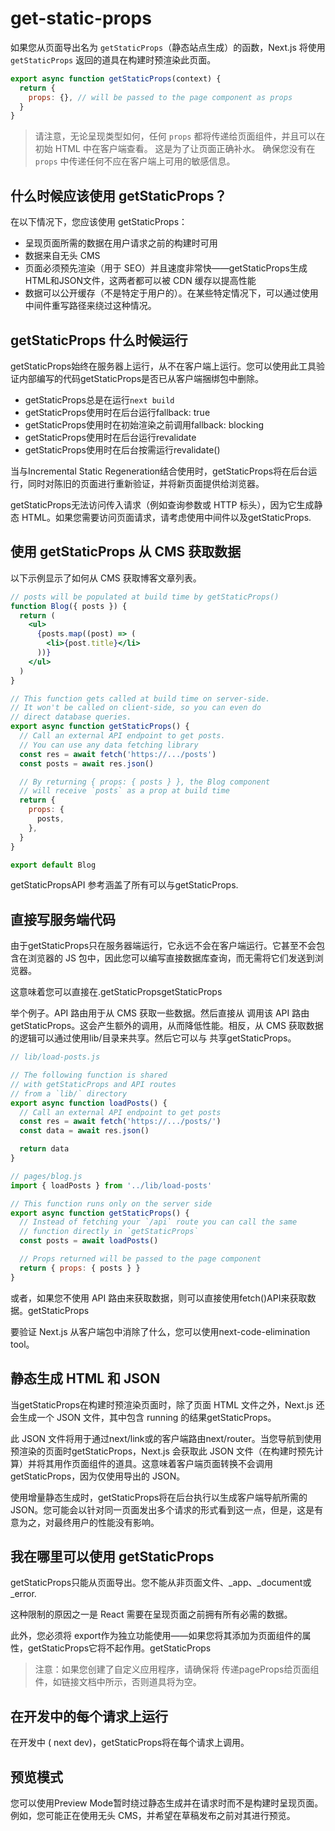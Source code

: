 # get-static-props

如果您从页面导出名为 `getStaticProps`（静态站点生成）的函数，Next.js 将使用 `getStaticProps` 返回的道具在构建时预渲染此页面。

```js
export async function getStaticProps(context) {
  return {
    props: {}, // will be passed to the page component as props
  }
}
```

>请注意，无论呈现类型如何，任何 `props` 都将传递给页面组件，并且可以在初始 HTML 中在客户端查看。 这是为了让页面正确补水。 确保您没有在 `props` 中传递任何不应在客户端上可用的敏感信息。

## 什么时候应该使用 getStaticProps？

在以下情况下，您应该使用 getStaticProps：
- 呈现页面所需的数据在用户请求之前的构建时可用
- 数据来自无头 CMS
- 页面必须预先渲染（用于 SEO）并且速度非常快——getStaticProps生成HTML和JSON文件，这两者都可以被 CDN 缓存以提高性能
- 数据可以公开缓存（不是特定于用户的）。在某些特定情况下，可以通过使用中间件重写路径来绕过这种情况。

## getStaticProps 什么时候运行

getStaticProps始终在服务器上运行，从不在客户端上运行。您可以使用此工具验证内部编写的代码getStaticProps是否已从客户端捆绑包中删除。

- getStaticProps总是在运行`next build`
- getStaticProps使用时在后台运行fallback: true
- getStaticProps使用时在初始渲染之前调用fallback: blocking
- getStaticProps使用时在后台运行revalidate
- getStaticProps使用时在后台按需运行revalidate()

当与Incremental Static Regeneration结合使用时，getStaticProps将在后台运行，同时对陈旧的页面进行重新验证，并将新页面提供给浏览器。

getStaticProps无法访问传入请求（例如查询参数或 HTTP 标头），因为它生成静态 HTML。如果您需要访问页面请求，请考虑使用中间件以及getStaticProps.

## 使用 getStaticProps 从 CMS 获取数据

以下示例显示了如何从 CMS 获取博客文章列表。

```jsx
// posts will be populated at build time by getStaticProps()
function Blog({ posts }) {
  return (
    <ul>
      {posts.map((post) => (
        <li>{post.title}</li>
      ))}
    </ul>
  )
}

// This function gets called at build time on server-side.
// It won't be called on client-side, so you can even do
// direct database queries.
export async function getStaticProps() {
  // Call an external API endpoint to get posts.
  // You can use any data fetching library
  const res = await fetch('https://.../posts')
  const posts = await res.json()

  // By returning { props: { posts } }, the Blog component
  // will receive `posts` as a prop at build time
  return {
    props: {
      posts,
    },
  }
}

export default Blog
```

getStaticPropsAPI 参考涵盖了所有可以与getStaticProps.

## 直接写服务端代码

由于getStaticProps只在服务器端运行，它永远不会在客户端运行。它甚至不会包含在浏览器的 JS 包中，因此您可以编写直接数据库查询，而无需将它们发送到浏览器。

这意味着您可以直接在.getStaticPropsgetStaticProps

举个例子。API 路由用于从 CMS 获取一些数据。然后直接从 调用该 API 路由getStaticProps。这会产生额外的调用，从而降低性能。相反，从 CMS 获取数据的逻辑可以通过使用lib/目录来共享。然后它可以与 共享getStaticProps。

```js
// lib/load-posts.js

// The following function is shared
// with getStaticProps and API routes
// from a `lib/` directory
export async function loadPosts() {
  // Call an external API endpoint to get posts
  const res = await fetch('https://.../posts/')
  const data = await res.json()

  return data
}

// pages/blog.js
import { loadPosts } from '../lib/load-posts'

// This function runs only on the server side
export async function getStaticProps() {
  // Instead of fetching your `/api` route you can call the same
  // function directly in `getStaticProps`
  const posts = await loadPosts()

  // Props returned will be passed to the page component
  return { props: { posts } }
}
```

或者，如果您不使用 API 路由来获取数据，则可以直接使用fetch()API来获取数据。getStaticProps

要验证 Next.js 从客户端包中消除了什么，您可以使用next-code-elimination tool。

## 静态生成 HTML 和 JSON

当getStaticProps在构建时预渲染页面时，除了页面 HTML 文件之外，Next.js 还会生成一个 JSON 文件，其中包含 running 的结果getStaticProps。

此 JSON 文件将用于通过next/link或的客户端路由next/router。当您导航到使用 预渲染的页面时getStaticProps，Next.js 会获取此 JSON 文件（在构建时预先计算）并将其用作页面组件的道具。这意味着客户端页面转换不会调用getStaticProps，因为仅使用导出的 JSON。

使用增量静态生成时，getStaticProps将在后台执行以生成客户端导航所需的 JSON。您可能会以针对同一页面发出多个请求的形式看到这一点，但是，这是有意为之，对最终用户的性能没有影响。

## 我在哪里可以使用 getStaticProps

getStaticProps只能从页面导出。您不能从非页面文件、_app、_document或_error.

这种限制的原因之一是 React 需要在呈现页面之前拥有所有必需的数据。

此外，您必须将 export作为独立功能使用——如果您将其添加为页面组件的属性，getStaticProps它将不起作用。getStaticProps

> 注意：如果您创建了自定义应用程序，请确保将 传递pageProps给页面组件，如链接文档中所示，否则道具将为空。

## 在开发中的每个请求上运行

在开发中 ( next dev)，getStaticProps将在每个请求上调用。

## 预览模式

您可以使用Preview Mode暂时绕过静态生成并在请求时而不是构建时呈现页面。例如，您可能正在使用无头 CMS，并希望在草稿发布之前对其进行预览。

